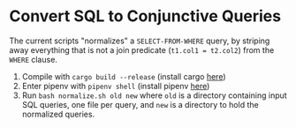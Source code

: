 # Convert SQL to Conjunctive Queries

The current scripts "normalizes" a `SELECT-FROM-WHERE` query, by striping away everything that is not a join predicate (`t1.col1 = t2.col2`) from the `WHERE` clause.

1. Compile with `cargo build --release` (install cargo [here](https://rustup.rs))
2. Enter pipenv with `pipenv shell` (install pipenv [here](https://pipenv.pypa.io/en/latest/))
3. Run `bash normalize.sh old new` where `old` is a directory containing input SQL queries, one file per query, and `new` is a directory to hold the normalized queries.
